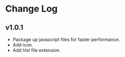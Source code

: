 # Change Log

## v1.0.1
- Package up javascript files for faster performance.
- Add icon.
- Add hlsl file extension.